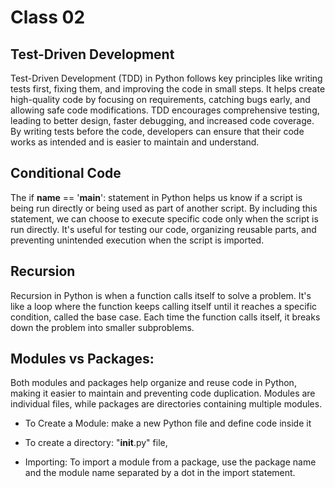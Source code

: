 # Class 02

## Test-Driven Development

Test-Driven Development (TDD) in Python follows key principles like writing tests first, fixing them, and improving the code in small steps. It helps create high-quality code by focusing on requirements, catching bugs early, and allowing safe code modifications. TDD encourages comprehensive testing, leading to better design, faster debugging, and increased code coverage. By writing tests before the code, developers can ensure that their code works as intended and is easier to maintain and understand.

## Conditional Code

The if __name__ == '__main__': statement in Python helps us know if a script is being run directly or being used as part of another script. By including this statement, we can choose to execute specific code only when the script is run directly. It's useful for testing our code, organizing reusable parts, and preventing unintended execution when the script is imported.

## Recursion

Recursion in Python is when a function calls itself to solve a problem. It's like a loop where the function keeps calling itself until it reaches a specific condition, called the base case. Each time the function calls itself, it breaks down the problem into smaller subproblems.

## Modules vs Packages:

Both modules and packages help organize and reuse code in Python, making it easier to maintain and preventing code duplication. Modules are individual files, while packages are directories containing multiple modules.

- To Create a Module: make a new Python file and define code inside it

- To create a directory: "__init__.py" file,

- Importing: To import a module from a package, use the package name and the module name separated by a dot in the import statement.
